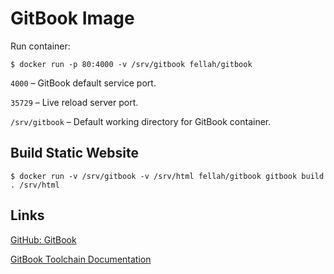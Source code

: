 # GitBook Image

Run container:

```
$ docker run -p 80:4000 -v /srv/gitbook fellah/gitbook
```

`4000` – GitBook default service port.

`35729` – Live reload server port.

`/srv/gitbook` – Default working directory for GitBook container.


## Build Static Website

```
$ docker run -v /srv/gitbook -v /srv/html fellah/gitbook gitbook build . /srv/html
```

## Links

[GitHub: GitBook](https://github.com/GitbookIO/gitbook)

[GitBook Toolchain Documentation](http://toolchain.gitbook.com)
